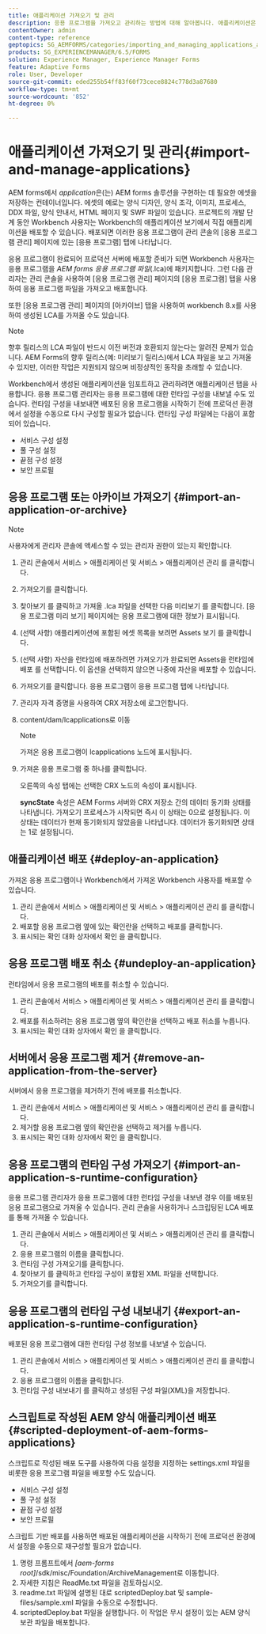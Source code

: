 ```yaml
---
title: 애플리케이션 가져오기 및 관리
description: 응용 프로그램을 가져오고 관리하는 방법에 대해 알아봅니다. 애플리케이션은 AEM Forms 솔루션 구현에 필요한 에셋을 저장하는 컨테이너입니다.
contentOwner: admin
content-type: reference
geptopics: SG_AEMFORMS/categories/importing_and_managing_applications_and_archives
products: SG_EXPERIENCEMANAGER/6.5/FORMS
solution: Experience Manager, Experience Manager Forms
feature: Adaptive Forms
role: User, Developer
source-git-commit: eded255b54ff83f60f73cece8824c778d3a87680
workflow-type: tm+mt
source-wordcount: '852'
ht-degree: 0%

---
```


# 애플리케이션 가져오기 및 관리{#import-and-manage-applications}

AEM forms에서 *application*&#x200B;은(는) AEM forms 솔루션을 구현하는 데 필요한 에셋을 저장하는 컨테이너입니다. 에셋의 예로는 양식 디자인, 양식 조각, 이미지, 프로세스, DDX 파일, 양식 안내서, HTML 페이지 및 SWF 파일이 있습니다. 프로젝트의 개발 단계 동안 Workbench 사용자는 Workbench의 애플리케이션 보기에서 직접 애플리케이션을 배포할 수 있습니다. 배포되면 이러한 응용 프로그램이 관리 콘솔의 [응용 프로그램 관리] 페이지에 있는 [응용 프로그램] 탭에 나타납니다.

응용 프로그램이 완료되어 프로덕션 서버에 배포할 준비가 되면 Workbench 사용자는 응용 프로그램을 *AEM forms 응용 프로그램 파일*(.lca)에 패키지합니다. 그런 다음 관리자는 관리 콘솔을 사용하여 [응용 프로그램 관리] 페이지의 [응용 프로그램] 탭을 사용하여 응용 프로그램 파일을 가져오고 배포합니다.

또한 [응용 프로그램 관리] 페이지의 [아카이브] 탭을 사용하여 workbench 8.x를 사용하여 생성된 LCA를 가져올 수도 있습니다.

>[!NOTE]
>
>향후 릴리스의 LCA 파일이 반드시 이전 버전과 호환되지 않는다는 알려진 문제가 있습니다. AEM Forms의 향후 릴리스(예: 미리보기 릴리스)에서 LCA 파일을 보고 가져올 수 있지만, 이러한 작업은 지원되지 않으며 비정상적인 동작을 초래할 수 있습니다.

Workbench에서 생성된 애플리케이션을 임포트하고 관리하려면 애플리케이션 탭을 사용합니다. 응용 프로그램 관리자는 응용 프로그램에 대한 런타임 구성을 내보낼 수도 있습니다. 런타임 구성을 내보내면 배포된 응용 프로그램을 시작하기 전에 프로덕션 환경에서 설정을 수동으로 다시 구성할 필요가 없습니다. 런타임 구성 파일에는 다음이 포함되어 있습니다.

* 서비스 구성 설정
* 풀 구성 설정
* 끝점 구성 설정
* 보안 프로필

## 응용 프로그램 또는 아카이브 가져오기 {#import-an-application-or-archive}

>[!NOTE]
> 
> 사용자에게 관리자 콘솔에 액세스할 수 있는 관리자 권한이 있는지 확인합니다.

1. 관리 콘솔에서 서비스 > 애플리케이션 및 서비스 > 애플리케이션 관리 를 클릭합니다.
1. 가져오기를 클릭합니다.
1. 찾아보기 를 클릭하고 가져올 .lca 파일을 선택한 다음 미리보기 를 클릭합니다. [응용 프로그램 미리 보기] 페이지에는 응용 프로그램에 대한 정보가 표시됩니다.
1. (선택 사항) 애플리케이션에 포함된 에셋 목록을 보려면 Assets 보기 를 클릭합니다.
1. (선택 사항) 자산을 런타임에 배포하려면 가져오기가 완료되면 Assets을 런타임에 배포 를 선택합니다. 이 옵션을 선택하지 않으면 나중에 자산을 배포할 수 있습니다.
1. 가져오기를 클릭합니다. 응용 프로그램이 응용 프로그램 탭에 나타납니다.
1. 관리자 자격 증명을 사용하여 CRX 저장소에 로그인합니다.
1. content/dam/lcapplications로 이동

   >[!NOTE]
   >
   >가져온 응용 프로그램이 lcapplications 노드에 표시됩니다.

1. 가져온 응용 프로그램 중 하나를 클릭합니다.

   오른쪽의 속성 탭에는 선택한 CRX 노드의 속성이 표시됩니다.

   **syncState** 속성은 AEM Forms 서버와 CRX 저장소 간의 데이터 동기화 상태를 나타냅니다. 가져오기 프로세스가 시작되면 즉시 이 상태는 0으로 설정됩니다. 이 상태는 데이터가 현재 동기화되지 않았음을 나타냅니다. 데이터가 동기화되면 상태는 1로 설정됩니다.

## 애플리케이션 배포 {#deploy-an-application}

가져온 응용 프로그램이나 Workbench에서 가져온 Workbench 사용자를 배포할 수 있습니다.

1. 관리 콘솔에서 서비스 > 애플리케이션 및 서비스 > 애플리케이션 관리 를 클릭합니다.
1. 배포할 응용 프로그램 옆에 있는 확인란을 선택하고 배포를 클릭합니다.
1. 표시되는 확인 대화 상자에서 확인 을 클릭합니다.

## 응용 프로그램 배포 취소 {#undeploy-an-application}

런타임에서 응용 프로그램의 배포를 취소할 수 있습니다.

1. 관리 콘솔에서 서비스 > 애플리케이션 및 서비스 > 애플리케이션 관리 를 클릭합니다.
1. 배포를 취소하려는 응용 프로그램 옆의 확인란을 선택하고 배포 취소를 누릅니다.
1. 표시되는 확인 대화 상자에서 확인 을 클릭합니다.

## 서버에서 응용 프로그램 제거 {#remove-an-application-from-the-server}

서버에서 응용 프로그램을 제거하기 전에 배포를 취소합니다.

1. 관리 콘솔에서 서비스 > 애플리케이션 및 서비스 > 애플리케이션 관리 를 클릭합니다.
1. 제거할 응용 프로그램 옆의 확인란을 선택하고 제거를 누릅니다.
1. 표시되는 확인 대화 상자에서 확인 을 클릭합니다.

## 응용 프로그램의 런타임 구성 가져오기 {#import-an-application-s-runtime-configuration}

응용 프로그램 관리자가 응용 프로그램에 대한 런타임 구성을 내보낸 경우 이를 배포된 응용 프로그램으로 가져올 수 있습니다. 관리 콘솔을 사용하거나 스크립팅된 LCA 배포를 통해 가져올 수 있습니다.

1. 관리 콘솔에서 서비스 > 애플리케이션 및 서비스 > 애플리케이션 관리 를 클릭합니다.
1. 응용 프로그램의 이름을 클릭합니다.
1. 런타임 구성 가져오기를 클릭합니다.
1. 찾아보기 를 클릭하고 런타임 구성이 포함된 XML 파일을 선택합니다.
1. 가져오기를 클릭합니다.

## 응용 프로그램의 런타임 구성 내보내기 {#export-an-application-s-runtime-configuration}

배포된 응용 프로그램에 대한 런타임 구성 정보를 내보낼 수 있습니다.

1. 관리 콘솔에서 서비스 > 애플리케이션 및 서비스 > 애플리케이션 관리 를 클릭합니다.
1. 응용 프로그램의 이름을 클릭합니다.
1. 런타임 구성 내보내기 를 클릭하고 생성된 구성 파일(XML)을 저장합니다.

## 스크립트로 작성된 AEM 양식 애플리케이션 배포 {#scripted-deployment-of-aem-forms-applications}

스크립트로 작성된 배포 도구를 사용하여 다음 설정을 지정하는 settings.xml 파일을 비롯한 응용 프로그램 파일을 배포할 수도 있습니다.

* 서비스 구성 설정
* 풀 구성 설정
* 끝점 구성 설정
* 보안 프로필

스크립트 기반 배포를 사용하면 배포된 애플리케이션을 시작하기 전에 프로덕션 환경에서 설정을 수동으로 재구성할 필요가 없습니다.

1. 명령 프롬프트에서 *[aem-forms root]*/sdk/misc/Foundation/ArchiveManagement로 이동합니다.
1. 자세한 지침은 ReadMe.txt 파일을 검토하십시오.
1. readme.txt 파일에 설명된 대로 scriptedDeploy.bat 및 sample-files/sample.xml 파일을 수동으로 수정합니다.
1. scriptedDeploy.bat 파일을 실행합니다. 이 작업은 무시 설정이 있는 AEM 양식 보관 파일을 배포합니다.
